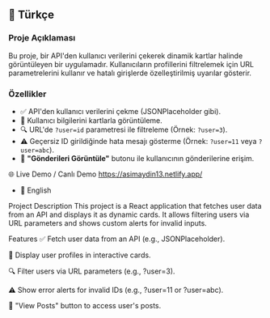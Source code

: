 ## 📌 Türkçe

### Proje Açıklaması
Bu proje, bir API'den kullanıcı verilerini çekerek dinamik kartlar halinde görüntüleyen bir uygulamadır. Kullanıcıların profillerini filtrelemek için URL parametrelerini kullanır ve hatalı girişlerde özelleştirilmiş uyarılar gösterir.

### Özellikler
- ✅ API'den kullanıcı verilerini çekme (JSONPlaceholder gibi).
- 🎨 Kullanıcı bilgilerini kartlarla görüntüleme.
- 🔍 URL'de `?user=id` parametresi ile filtreleme (Örnek: `?user=3`).
- ⚠️ Geçersiz ID girildiğinde hata mesajı gösterme (Örnek: `?user=11` veya `?user=abc`).
- 📝 **"Gönderileri Görüntüle"** butonu ile kullanıcının gönderilerine erişim.

🌐 Live Demo / Canlı Demo https://asimaydin13.netlify.app/

- 📌 English
 
Project Description
This project is a React application that fetches user data from an API and displays it as dynamic cards. It allows filtering users via URL parameters and shows custom alerts for invalid inputs.

Features
✅ Fetch user data from an API (e.g., JSONPlaceholder).

🎨 Display user profiles in interactive cards.

🔍 Filter users via URL parameters (e.g., ?user=3).

⚠️ Show error alerts for invalid IDs (e.g., ?user=11 or ?user=abc).

📝 "View Posts" button to access user's posts.

